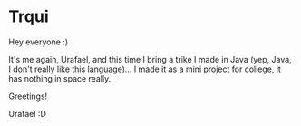 # Trqui

Hey everyone :)

It's me again, Urafael, and this time I bring a trike I made in Java (yep, Java, I don't really like this language)... I made it as a mini project for college, it has nothing in space really.

Greetings!

Urafael :D
